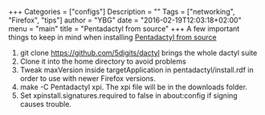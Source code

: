 +++
Categories = ["configs"]
Description = ""
Tags = ["networking", "Firefox", "tips"]
author = "YBG"
date = "2016-02-19T12:03:18+02:00"
menu = "main"
title = "Pentadactyl from source"
+++
A few important things to keep in mind when installing [Pentadactyl from source](https://github.com/5digits/dactyl)

1. git clone https://github.com/5digits/dactyl brings the whole dactyl suite
2. Clone it into the home directory to avoid problems
3. Tweak maxVersion inside targetApplication in pentadactyl/install.rdf in order to use with newer Firefox versions.
4. make -C Pentadactyl xpi. The xpi file will be in the downloads folder.
5. Set xpinstall.signatures.required to false in about:config if signing causes trouble.

